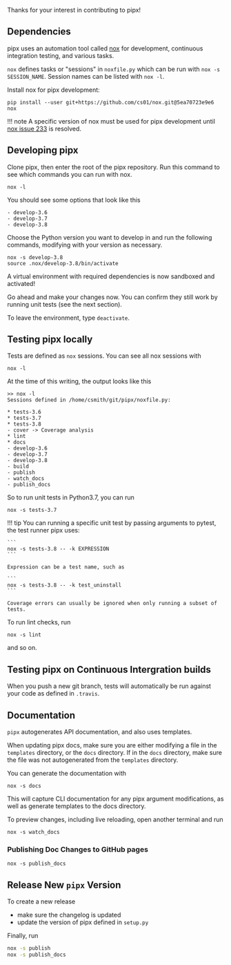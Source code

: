 Thanks for your interest in contributing to pipx!


## Dependencies
pipx uses an automation tool called [nox](https://pypi.org/project/nox/) for development, continuous integration testing, and various tasks.

`nox` defines tasks or "sessions" in `noxfile.py` which can be run with `nox -s SESSION_NAME`. Session names can be listed with `nox -l`.

Install nox for pipx development:
```
pip install --user git+https://github.com/cs01/nox.git@5ea70723e9e6 nox
```

!!! note
    A specific version of nox must be used for pipx development until [nox issue 233](https://github.com/theacodes/nox/issues/233) is resolved.


## Developing pipx
Clone pipx, then enter the root of the pipx repository. Run this command to see which commands you can run with nox.
```
nox -l
```

You should see some options that look like this
```
- develop-3.6
- develop-3.7
- develop-3.8
```

Choose the Python version you want to develop in and run the following commands, modifying with your version as necessary.
```
nox -s develop-3.8
source .nox/develop-3.8/bin/activate
```

A virtual environment with required dependencies is now sandboxed and activated!

Go ahead and make your changes now. You can confirm they still work by running unit tests (see the next section).

To leave the environment, type `deactivate`.

## Testing pipx locally
Tests are defined as `nox` sessions. You can see all nox sessions with
```
nox -l
```

At the time of this writing, the output looks like this
```
>> nox -l
Sessions defined in /home/csmith/git/pipx/noxfile.py:

* tests-3.6
* tests-3.7
* tests-3.8
- cover -> Coverage analysis
* lint
* docs
- develop-3.6
- develop-3.7
- develop-3.8
- build
- publish
- watch_docs
- publish_docs
```

So to run unit tests in Python3.7, you can run
```
nox -s tests-3.7
```


!!! tip
    You can running a specific unit test by passing arguments to pytest, the test runner pipx uses:

    ```
    nox -s tests-3.8 -- -k EXPRESSION
    ```

    Expression can be a test name, such as

    ```
    nox -s tests-3.8 -- -k test_uninstall
    ```

    Coverage errors can usually be ignored when only running a subset of tests.

To run lint checks, run
```
nox -s lint
```
and so on.

## Testing pipx on Continuous Intergration builds
When you push a new git branch, tests will automatically be run against your code as defined in `.travis`.

## Documentation

`pipx` autogenerates API documentation, and also uses templates.

When updating pipx docs, make sure you are either modifying a file in the `templates` directory, or the `docs` directory. If in the `docs` directory, make sure the file was not autogenerated from the `templates` directory.

You can generate the documentation with
```
nox -s docs
```

This will capture CLI documentation for any pipx argument modifications, as well as generate templates to the docs directory.

To preview changes, including live reloading, open another terminal and run
```
nox -s watch_docs
```

### Publishing Doc Changes to GitHub pages
```
nox -s publish_docs
```

## Release New `pipx` Version
To create a new release

* make sure the changelog is updated
* update the version of pipx defined in `setup.py`

Finally, run
```bash
nox -s publish
nox -s publish_docs
```
